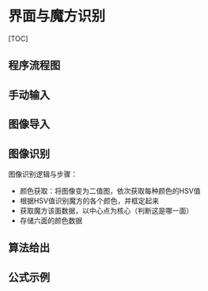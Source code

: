 # 界面与魔方识别

[TOC]

## 程序流程图



## 手动输入

## 图像导入

## 图像识别

图像识别逻辑与步骤：

- 颜色获取：将图像变为二值图，依次获取每种颜色的HSV值
- 根据HSV值识别魔方的各个颜色，并框定起来
- 获取魔方该面数据，以中心点为核心（判断这是哪一面）
- 存储六面的颜色数据

## 算法给出

## 公式示例

